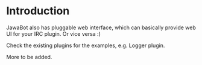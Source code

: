 # Introduction #

JawaBot also has pluggable web interface, which can basically provide web UI for your IRC plugin. Or vice versa :)

Check the existing plugins for the examples, e.g. Logger plugin.

More to be added.